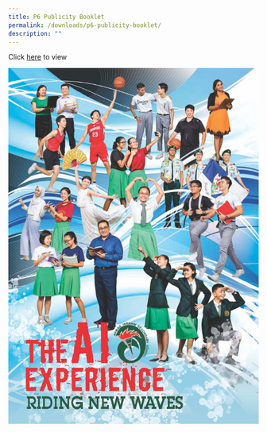 ```yaml
---
title: P6 Publicity Booklet
permalink: /downloads/p6-publicity-booklet/
description: ""
---
```

Click [here](/files/AISS%20Publicity%20Booklet.pdf) to view

![P6 Publicity](/images/AISS%20Publicity%20Booklet_Page_01.jpg)